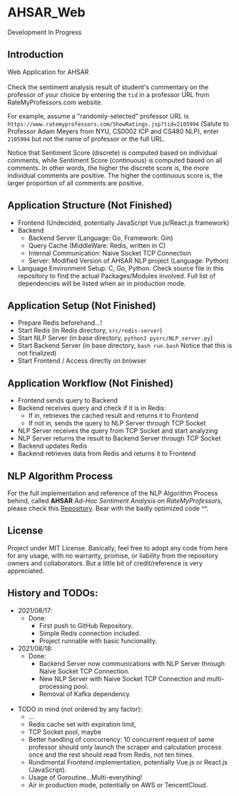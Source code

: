 # AHSAR_Web
Development In Progress

## Introduction
Web Application for AHSAR
<br></br>
Check the sentiment analysis result of student's commentary on the professor of your choice by entering the `tid` in a professor URL from RateMyProfessors.com website. 

For example, assume a "randomly-selected" professor URL is `https://www.ratemyprofessors.com/ShowRatings.jsp?tid=2105994` (Salute to Professor Adam Meyers from NYU, CS0002 ICP and CS480 NLP), enter `2105994` but not the name of professor or the full URL. 

Notice that Sentiment Score (discrete) is computed based on individual comments, while Sentiment Score (continuous) is computed based on all comments.
In other words, the higher the discrete score is, the more individual comments are positive. The higher the continuous score is, the larger proportion of all comments are positive.

## Application Structure (Not Finished)
* Frontend (Undecided, potentially JavaScript Vue.js/React.js framework) 
* Backend
    * Backend Server (Language: Go, Framework: Gin) 
    * Query Cache (MiddleWare: Redis, written in C) 
    * Internal Communication: Naive Socket TCP Connection
    * Server: Modified Version of AHSAR NLP project (Language: Python) 
* Language Environment Setup: C, Go, Python. Check source file in this repository to find the actual Packages/Modules involved. Full list of dependencies will be listed when air in production mode. 

## Application Setup (Not Finished)
* Prepare Redis beforehand...!
* Start Redis (in Redis directory, `src/redis-server`)
* Start NLP Server (in base directory, `python3 pysrc/NLP_server.py`)
* Start Backend Server (in base directory, `bash run.bash` Notice that this is not finalized)
* Start Frontend / Access directly on browser

## Application Workflow (Not Finished)
* Frontend sends query to Backend
* Backend receives query and check if it is in Redis:
    * If in, retrieves the cached result and returns it to Frontend
    * If not in, sends the query to NLP Server through TCP Socket
* NLP Server receives the query from TCP Socket and start analyzing
* NLP Server returns the result to Backend Server through TCP Socket
* Backend updates Redis
* Backend retrieves data from Redis and returns it to Frontend

## NLP Algorithm Process
For the full implementation and reference of the NLP Algorithm Process behind, called __AHSAR__ *Ad-Hoc Sentiment Analysis on RateMyProfessors*, please check this [Repository](https://github.com/Xinyu-bot/NLP_SentimentAnalysis_RMP). Bear with the badly optimized code ^^. 

## License
Project under MIT License. Basically, feel free to adopt any code from here for any usage, with no warranty, promise, or liability from the repository owners and collaborators. But a little bit of credit/reference is very appreciated. 

## History and TODOs:
*   2021/08/17: 
    *   Done:
        *   First push to GitHub Repository. 
        *   Simple Redis connection included. 
        *   Project runnable with basic funcionality. 
*   2021/08/18:
    *   Done:
        *   Backend Server now communications with NLP Server through Naive Socket TCP Connection. 
        *   New NLP Server with Naive Socket TCP Connection and multi-processing pool. 
        *   Removal of Kafka dependency. 
<br></br>
*   TODO in mind (not ordered by any factor):
    *   ...
    *   Redis cache set with expiration limit, 
    *   TCP Socket pool, maybe 
    *   Better handling of concurrency: 10 concurrent request of same professor should only launch the scraper and calculation process once and the rest should read from Redis, not ten times. 
    *   Rundimental Frontend implementation, potentially Vue.js or React.js (JavaScript). 
    *   Usage of Goroutine...Multi-everything! 
    *   Air in production mode, potentially on AWS or TencentCloud. 